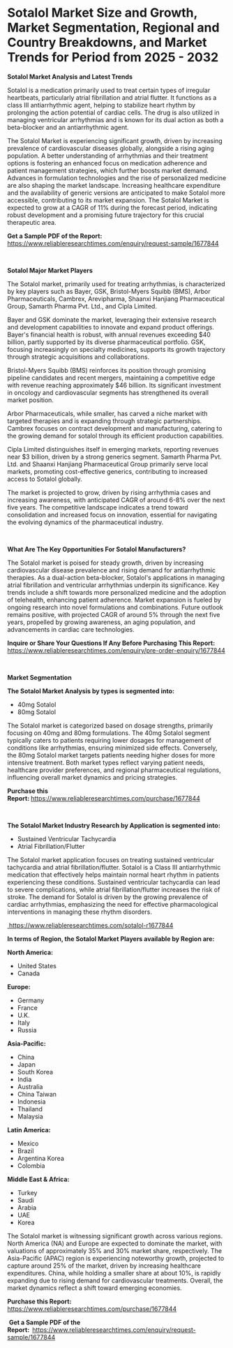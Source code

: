 <p><h1>Sotalol Market Size and Growth, Market Segmentation, Regional and Country Breakdowns, and Market Trends for Period from 2025 -  2032</h1></p><p><strong>Sotalol Market Analysis and Latest Trends</strong></p>
<p><p>Sotalol is a medication primarily used to treat certain types of irregular heartbeats, particularly atrial fibrillation and atrial flutter. It functions as a class III antiarrhythmic agent, helping to stabilize heart rhythm by prolonging the action potential of cardiac cells. The drug is also utilized in managing ventricular arrhythmias and is known for its dual action as both a beta-blocker and an antiarrhythmic agent.</p><p>The Sotalol Market is experiencing significant growth, driven by increasing prevalence of cardiovascular diseases globally, alongside a rising aging population. A better understanding of arrhythmias and their treatment options is fostering an enhanced focus on medication adherence and patient management strategies, which further boosts market demand. Advances in formulation technologies and the rise of personalized medicine are also shaping the market landscape. Increasing healthcare expenditure and the availability of generic versions are anticipated to make Sotalol more accessible, contributing to its market expansion. The Sotalol Market is expected to grow at a CAGR of 11% during the forecast period, indicating robust development and a promising future trajectory for this crucial therapeutic area.</p></p>
<p><strong>Get a Sample PDF of the Report:&nbsp;</strong> <a href="https://www.reliableresearchtimes.com/enquiry/request-sample/1677844?utm_campaign=3494&utm_medium=2&utm_source=Github&utm_content=ia&utm_term=19042025&utm_id=sotalol">https://www.reliableresearchtimes.com/enquiry/request-sample/1677844</a></p>
<p>&nbsp;</p>
<p><strong>Sotalol Major Market Players</strong></p>
<p><p>The Sotalol market, primarily used for treating arrhythmias, is characterized by key players such as Bayer, GSK, Bristol-Myers Squibb (BMS), Arbor Pharmaceuticals, Cambrex, Arevipharma, Shaanxi Hanjiang Pharmaceutical Group, Samarth Pharma Pvt. Ltd., and Cipla Limited. </p><p>Bayer and GSK dominate the market, leveraging their extensive research and development capabilities to innovate and expand product offerings. Bayer's financial health is robust, with annual revenues exceeding $40 billion, partly supported by its diverse pharmaceutical portfolio. GSK, focusing increasingly on specialty medicines, supports its growth trajectory through strategic acquisitions and collaborations.</p><p>Bristol-Myers Squibb (BMS) reinforces its position through promising pipeline candidates and recent mergers, maintaining a competitive edge with revenue reaching approximately $46 billion. Its significant investment in oncology and cardiovascular segments has strengthened its overall market position.</p><p>Arbor Pharmaceuticals, while smaller, has carved a niche market with targeted therapies and is expanding through strategic partnerships. Cambrex focuses on contract development and manufacturing, catering to the growing demand for sotalol through its efficient production capabilities. </p><p>Cipla Limited distinguishes itself in emerging markets, reporting revenues near $3 billion, driven by a strong generics segment. Samarth Pharma Pvt. Ltd. and Shaanxi Hanjiang Pharmaceutical Group primarily serve local markets, promoting cost-effective generics, contributing to increased access to Sotalol globally.</p><p>The market is projected to grow, driven by rising arrhythmia cases and increasing awareness, with anticipated CAGR of around 6-8% over the next five years. The competitive landscape indicates a trend toward consolidation and increased focus on innovation, essential for navigating the evolving dynamics of the pharmaceutical industry.</p></p>
<p>&nbsp;</p>
<p><strong>What Are The Key Opportunities For Sotalol Manufacturers?</strong></p>
<p><p>The Sotalol market is poised for steady growth, driven by increasing cardiovascular disease prevalence and rising demand for antiarrhythmic therapies. As a dual-action beta-blocker, Sotalol's applications in managing atrial fibrillation and ventricular arrhythmias underpin its significance. Key trends include a shift towards more personalized medicine and the adoption of telehealth, enhancing patient adherence. Market expansion is fueled by ongoing research into novel formulations and combinations. Future outlook remains positive, with projected CAGR of around 5% through the next five years, propelled by growing awareness, an aging population, and advancements in cardiac care technologies.</p></p>
<p><strong>Inquire or Share Your Questions If Any Before Purchasing This Report:</strong> <a href="https://www.reliableresearchtimes.com/enquiry/pre-order-enquiry/1677844?utm_campaign=3494&utm_medium=2&utm_source=Github&utm_content=ia&utm_term=19042025&utm_id=sotalol">https://www.reliableresearchtimes.com/enquiry/pre-order-enquiry/1677844</a></p>
<p>&nbsp;</p>
<p><strong>Market Segmentation</strong></p>
<p><strong>The Sotalol Market Analysis by types is segmented into:</strong></p>
<p><ul><li>40mg Sotalol</li><li>80mg Sotalol</li></ul></p>
<p><p>The Sotalol market is categorized based on dosage strengths, primarily focusing on 40mg and 80mg formulations. The 40mg Sotalol segment typically caters to patients requiring lower dosages for management of conditions like arrhythmias, ensuring minimized side effects. Conversely, the 80mg Sotalol market targets patients needing higher doses for more intensive treatment. Both market types reflect varying patient needs, healthcare provider preferences, and regional pharmaceutical regulations, influencing overall market dynamics and pricing strategies.</p></p>
<p><strong>Purchase this Report:&nbsp;</strong><a href="https://www.reliableresearchtimes.com/purchase/1677844?utm_campaign=3494&utm_medium=2&utm_source=Github&utm_content=ia&utm_term=19042025&utm_id=sotalol">https://www.reliableresearchtimes.com/purchase/1677844</a></p>
<p>&nbsp;</p>
<p><strong>The Sotalol Market Industry Research by Application is segmented into:</strong></p>
<p><ul><li>Sustained Ventricular Tachycardia</li><li>Atrial Fibrillation/Flutter</li></ul></p>
<p><p>The Sotalol market application focuses on treating sustained ventricular tachycardia and atrial fibrillation/flutter. Sotalol is a Class III antiarrhythmic medication that effectively helps maintain normal heart rhythm in patients experiencing these conditions. Sustained ventricular tachycardia can lead to severe complications, while atrial fibrillation/flutter increases the risk of stroke. The demand for Sotalol is driven by the growing prevalence of cardiac arrhythmias, emphasizing the need for effective pharmacological interventions in managing these rhythm disorders.</p></p>
<p><a href="https://www.reliableresearchtimes.com/sotalol-r1677844?utm_campaign=3494&utm_medium=2&utm_source=Github&utm_content=ia&utm_term=19042025&utm_id=sotalol">&nbsp;https://www.reliableresearchtimes.com/sotalol-r1677844</a></p>
<p><strong>In terms of Region, the Sotalol Market Players available by Region are:</strong></p>
<p>
    <p> <strong> North America: </strong>
        <ul>
            <li>United States</li>
            <li>Canada</li>
        </ul>
        </p> 
    <p> <strong> Europe: </strong>
        <ul>
            <li>Germany</li>
            <li>France</li>
            <li>U.K.</li>
            <li>Italy</li>
            <li>Russia</li>
        </ul>
        </p> 
    <p> <strong> Asia-Pacific: </strong>
        <ul>
            <li>China</li>
            <li>Japan</li>
            <li>South Korea</li>
            <li>India</li>
            <li>Australia</li>
            <li>China Taiwan</li>
            <li>Indonesia</li>
            <li>Thailand</li>
            <li>Malaysia</li>
        </ul>
        </p> 
    <p> <strong> Latin America: </strong>
        <ul>
            <li>Mexico</li>
            <li>Brazil</li>
            <li>Argentina Korea</li>
            <li>Colombia</li>
        </ul>
        </p> 
    <p> <strong> Middle East & Africa: </strong>
        <ul>
            <li>Turkey</li>
            <li>Saudi</li>
            <li>Arabia</li>
            <li>UAE</li>
            <li>Korea</li>
        </ul>
    </p>
    </p>
<p><p>The Sotalol market is witnessing significant growth across various regions. North America (NA) and Europe are expected to dominate the market, with valuations of approximately 35% and 30% market share, respectively. The Asia-Pacific (APAC) region is experiencing noteworthy growth, projected to capture around 25% of the market, driven by increasing healthcare expenditures. China, while holding a smaller share at about 10%, is rapidly expanding due to rising demand for cardiovascular treatments. Overall, the market dynamics reflect a shift toward emerging economies.</p></p>
<p><strong>Purchase this Report: </strong><a href="https://www.reliableresearchtimes.com/purchase/1677844?utm_campaign=3494&utm_medium=2&utm_source=Github&utm_content=ia&utm_term=19042025&utm_id=sotalol">https://www.reliableresearchtimes.com/purchase/1677844</a></p>
<p>&nbsp;<strong>Get a Sample PDF of the Report:&nbsp;&nbsp;</strong><a href="https://www.reliableresearchtimes.com/enquiry/request-sample/1677844?utm_campaign=3494&utm_medium=2&utm_source=Github&utm_content=ia&utm_term=19042025&utm_id=sotalol">https://www.reliableresearchtimes.com/enquiry/request-sample/1677844</a></p>
<p><strong></strong></p>
<p><p></p><p></p><p></p></p>
